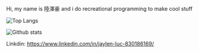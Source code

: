 Hi, my name is 陸澤豪 and i do recreational programming to make cool stuff

![Top Langs](https://github-readme-stats.vercel.app/api/top-langs/?username=JaylenLuc&hide=html,css,shell,makefile&theme=nightowl&layout=compact$langs_count=10)


![Github stats](https://github-readme-stats.vercel.app/api?username=JaylenLuc&theme=material-palenight&show_icons=true&count_private=true)


Linkdin: https://www.linkedin.com/in/jaylen-luc-830186169/
